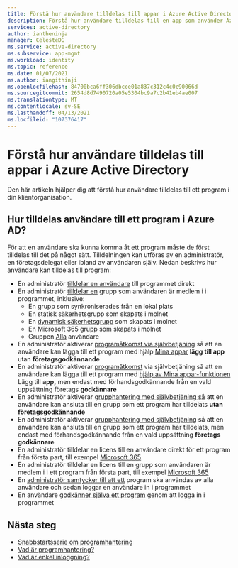 ```yaml
---
title: Förstå hur användare tilldelas till appar i Azure Active Directory
description: Förstå hur användare tilldelas till en app som använder Azure Active Directory för identitetshantering.
services: active-directory
author: iantheninja
manager: CelesteDG
ms.service: active-directory
ms.subservice: app-mgmt
ms.workload: identity
ms.topic: reference
ms.date: 01/07/2021
ms.author: iangithinji
ms.openlocfilehash: 84700bca6ff306dbcce01a837c312c4c0c90066d
ms.sourcegitcommit: 2654d8d7490720a05e5304bc9a7c2b41eb4ae007
ms.translationtype: MT
ms.contentlocale: sv-SE
ms.lasthandoff: 04/13/2021
ms.locfileid: "107376417"
---
```

# <a name="understand-how-users-are-assigned-to-apps-in-azure-active-directory"></a>Förstå hur användare tilldelas till appar i Azure Active Directory
Den här artikeln hjälper dig att förstå hur användare tilldelas till ett program i din klientorganisation.

## <a name="how-do-users-get-assigned-to-an-application-in-azure-ad"></a>Hur tilldelas användare till ett program i Azure AD?
För att en användare ska kunna komma åt ett program måste de först tilldelas till det på något sätt. Tilldelningen kan utföras av en administratör, en företagsdelegat eller ibland av användaren själv. Nedan beskrivs hur användare kan tilldelas till program:

*  En administratör [tilldelar en användare](./assign-user-or-group-access-portal.md) till programmet direkt
*  En administratör [tilldelar en](./assign-user-or-group-access-portal.md) grupp som användaren är medlem i i programmet, inklusive:
    * En grupp som synkroniserades från en lokal plats
    * En statisk säkerhetsgrupp som skapats i molnet
    * En [dynamisk säkerhetsgrupp](../enterprise-users/groups-dynamic-membership.md) som skapats i molnet
    * En Microsoft 365 grupp som skapats i molnet
    * Gruppen [Alla](../fundamentals/active-directory-groups-create-azure-portal.md) användare
*  En administratör aktiverar [programåtkomst via självbetjäning](./manage-self-service-access.md) så att en användare kan lägga till ett program med hjälp [Mina appar](../user-help/my-apps-portal-end-user-access.md) **lägg till app** utan **företagsgodkännande**
*  En administratör aktiverar [programåtkomst](./manage-self-service-access.md) via självbetjäning så att en användare kan lägga till ett program med [hjälp av Mina appar-funktionen](../user-help/my-apps-portal-end-user-access.md) Lägg till **app,** men endast med förhandsgodkännande från en vald uppsättning företags **godkännare**
*  En administratör aktiverar [grupphantering med självbetjäning så](../enterprise-users/groups-self-service-management.md) att en användare kan ansluta till en grupp som ett program har tilldelats **utan företagsgodkännande**
*  En administratör aktiverar [grupphantering med självbetjäning](../enterprise-users/groups-self-service-management.md) så att en användare kan ansluta till en grupp som ett program har tilldelats, men endast med förhandsgodkännande från en vald uppsättning **företags godkännare**
*  En administratör tilldelar en licens till en användare direkt för ett program från första part, till exempel [Microsoft 365](https://products.office.com/)
*  En administratör tilldelar en licens till en grupp som användaren är medlem i i ett program från första part, till exempel [Microsoft 365](https://products.office.com/)
*  En [administratör samtycker till att ett](../develop/howto-convert-app-to-be-multi-tenant.md) program ska användas av alla användare och sedan loggar en användare in i programmet
* En användare [godkänner själva ett program](../develop/howto-convert-app-to-be-multi-tenant.md) genom att logga in i programmet

## <a name="next-steps"></a>Nästa steg
* [Snabbstartsserie om programhantering](view-applications-portal.md)
* [Vad är programhantering?](what-is-application-management.md)
* [Vad är enkel inloggning?](what-is-single-sign-on.md)